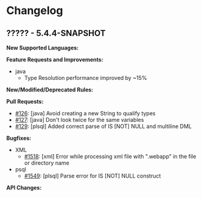 # Changelog

## ????? - 5.4.4-SNAPSHOT

**New Supported Languages:**

**Feature Requests and Improvements:**

*   java
    *   Type Resolution performance improved by ~15%

**New/Modified/Deprecated Rules:**

**Pull Requests:**

*   [#126](https://github.com/pmd/pmd/pull/126): \[java] Avoid creating a new String to qualify types
*   [#127](https://github.com/pmd/pmd/pull/127): \[java] Don't look twice for the same variables
*   [#129](https://github.com/pmd/pmd/pull/129): \[plsql] Added correct parse of IS [NOT] NULL and multiline DML

**Bugfixes:**

*   XML
    *   [#1518](https://sourceforge.net/p/pmd/bugs/1518/): \[xml] Error while processing xml file with ".webapp" in the file or directory name
*   psql
    *   [#1549](https://sourceforge.net/p/pmd/bugs/1549/): \[plsql] Parse error for IS [NOT] NULL construct


**API Changes:**
